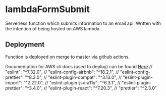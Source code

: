 # lambdaFormSubmit
Serverless function which submits information to an email api. Written with the intention of being hosted on AWS lambda

## Deployment
Function is deployed on merge to master via github actions.

Documentation for AWS cli docs (used to deploy) can be found [Here](https://awscli.amazonaws.com/v2/documentation/api/latest/reference/index.html#cli-aws)
    // "eslint": "^7.32.0",
    // "eslint-config-airbnb": "^18.2.1",
    // "eslint-config-prettier": "^8.3.0",
    // "eslint-plugin-compat": "^3.13.0",
    // "eslint-plugin-import": "^2.22.0",
    // "eslint-plugin-jsx-a11y": "^6.3.1",
    // "eslint-plugin-prettier": "^3.4.0",
    // "eslint-plugin-react": "^7.20.3",
    // "prettier": "^2.3.0"